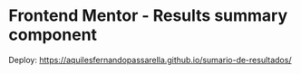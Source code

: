 # Frontend Mentor - Results summary component




Deploy: https://aquilesfernandopassarella.github.io/sumario-de-resultados/
